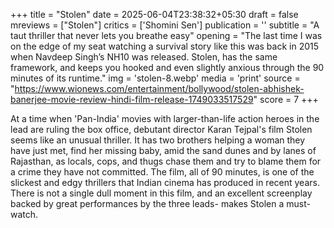 +++
title = "Stolen"
date = 2025-06-04T23:38:32+05:30
draft = false
mreviews = ["Stolen"]
critics = ['Shomini Sen']
publication = ''
subtitle = "A taut thriller that never lets you breathe easy"
opening = "The last time I was on the edge of my seat watching a survival story like this was back in 2015 when Navdeep Singh’s NH10 was released. Stolen, has the same framework, and keeps you hooked and even slightly anxious through the 90 minutes of its runtime."
img = 'stolen-8.webp'
media = 'print'
source = "https://www.wionews.com/entertainment/bollywood/stolen-abhishek-banerjee-movie-review-hindi-film-release-1749033517529"
score = 7
+++

At a time when 'Pan-India' movies with larger-than-life action heroes in the lead are ruling the box office, debutant director Karan Tejpal's film Stolen seems like an unusual thriller. It has two brothers helping a woman they have just met, find her missing baby, amid the sand dunes and by lanes of Rajasthan, as locals, cops, and thugs chase them and try to blame them for a crime they have not committed. The film, all of 90 minutes, is one of the slickest and edgy thrillers that Indian cinema has produced in recent years. There is not a single dull moment in this film, and an excellent screenplay backed by great performances by the three leads- makes Stolen a must-watch.
